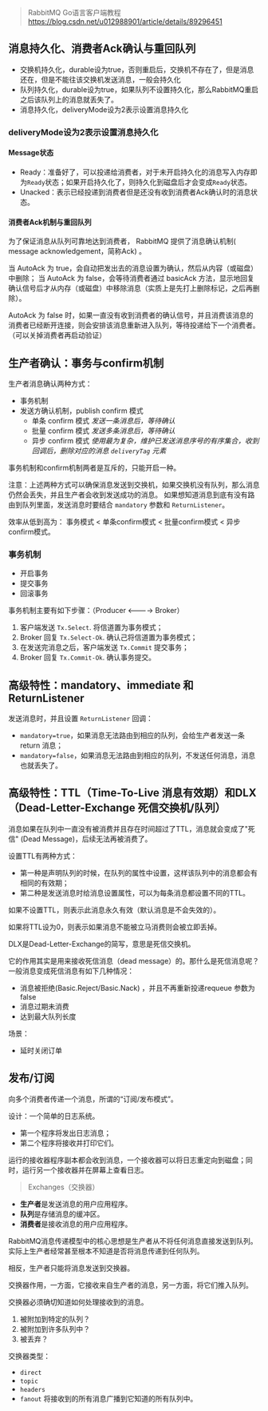 > RabbitMQ Go语言客户端教程 
> https://blog.csdn.net/u012988901/article/details/89296451

## 消息持久化、消费者Ack确认与重回队列
- 交换机持久化，durable设为true，否则重启后，交换机不存在了，但是消息还在，但是不能往该交换机发送消息，一般会持久化
- 队列持久化，durable设为true，如果队列不设置持久化，那么RabbitMQ重启之后该队列上的消息就丢失了。
- 消息持久化，deliveryMode设为2表示设置消息持久化

### deliveryMode设为2表示设置消息持久化
#### Message状态
- Ready：准备好了，可以投递给消费者，对于未开启持久化的消息写入内存即为`Ready`状态；如果开启持久化了，则持久化到磁盘后才会变成`Ready`状态。
- Unacked：表示已经投递到消费者但是还没有收到消费者Ack确认时的消息状态。

#### 消费者Ack机制与重回队列
为了保证消息从队列可靠地达到消费者， RabbitMQ 提供了消息确认机制( message acknowledgement，简称Ack) 。

当 AutoAck 为 true，会自动把发出去的消息设置为确认，然后从内容（或磁盘）中删除；
当 AutoAck 为 false，会等待消费者通过 basicAck 方法，显示地回复确认信号后才从内存（或磁盘）中移除消息（实质上是先打上删除标记，之后再删除）。

AutoAck 为 false 时，如果一直没有收到消费者的确认信号，并且消费该消息的消费者已经断开连接，则会安排该消息重新进入队列，等待投递给下一个消费者。（可以关掉消费者再启动验证）


## 生产者确认：事务与confirm机制

生产者消息确认两种方式：
- 事务机制
- 发送方确认机制，publish confirm 模式
    - 单条 confirm 模式 *发送一条消息后，等待确认*
    - 批量 confirm 模式 *发送多条消息后，等待确认*
    - 异步 confirm 模式 *使用最为复杂，维护已发送消息序号的有序集合，收到回调后，删除对应的消息 `deliveryTag` 元素*

事务机制和confirm机制两者是互斥的，只能开启一种。

注意：上述两种方式可以确保消息发送到交换机，如果交换机没有队列，那么消息仍然会丢失，并且生产者会收到发送成功的消息。
如果想知道消息到底有没有路由到队列里面，发送消息时要结合 `mandatory` 参数和 `ReturnListener`。

效率从低到高为： 事务模式 < 单条confirm模式 < 批量confirm模式 < 异步confirm模式。

### 事务机制
- 开启事务
- 提交事务
- 回滚事务

事务机制主要有如下步骤：（Producer <----> Broker）
1. 客户端发送 `Tx.Select`. 将信道置为事务模式；
2. Broker 回复 `Tx.Select-Ok`. 确认己将信道置为事务模式；
3. 在发送完消息之后，客户端发送 `Tx.Commit` 提交事务；
4. Broker 回复 `Tx.Commit-Ok`. 确认事务提交。

## 高级特性：mandatory、immediate 和 ReturnListener

发送消息时，并且设置 `ReturnListener` 回调：
- `mandatory=true`，如果消息无法路由到相应的队列，会给生产者发送一条 return 消息；
- `mandatory=false`，如果消息无法路由到相应的队列，不发送任何消息，消息也就丢失了。


## 高级特性：TTL（Time-To-Live 消息有效期）和DLX（Dead-Letter-Exchange 死信交换机/队列）

消息如果在队列中一直没有被消费并且存在时间超过了TTL，消息就会变成了"死信" (Dead Message)，后续无法再被消费了。

设置TTL有两种方式：

- 第一种是声明队列的时候，在队列的属性中设置，这样该队列中的消息都会有相同的有效期；
- 第二种是发送消息时给消息设置属性，可以为每条消息都设置不同的TTL。

如果不设置TTL，则表示此消息永久有效（默认消息是不会失效的）。

如果将TTL设为0，则表示如果消息不能被立马消费则会被立即丢掉。

DLX是Dead-Letter-Exchange的简写，意思是死信交换机。

它的作用其实是用来接收死信消息（dead message）的。那什么是死信消息呢？一般消息变成死信消息有如下几种情况：

- 消息被拒绝(Basic.Reject/Basic.Nack) ，并且不再重新投递requeue 参数为false
- 消息过期未消费
- 达到最大队列长度

场景：
- 延时关闭订单



## 发布/订阅
向多个消费者传递一个消息，所谓的“订阅/发布模式”。

设计：一个简单的日志系统。
- 第一个程序将发出日志消息；
- 第二个程序将接收并打印它们。

运行的接收器程序副本都会收到消息，一个接收器可以将日志重定向到磁盘；同时，运行另一个接收器并在屏幕上查看日志。

> Exchanges（交换器）

- **生产者**是发送消息的用户应用程序。
- **队列**是存储消息的缓冲区。
- **消费者**是接收消息的用户应用程序。

RabbitMQ消息传递模型中的核心思想是生产者从不将任何消息直接发送到队列。实际上生产者经常甚至根本不知道是否将消息传递到任何队列。

相反，生产者只能将消息发送到交换器。

交换器作用，一方面，它接收来自生产者的消息，另一方面，将它们推入队列。

交换器必须确切知道如何处理接收到的消息。
1. 被附加到特定的队列？
2. 被附加到许多队列中？
3. 被丢弃？

交换器类型：
- `direct`
- `topic`
- `headers`
- `fanout` 将接收到的所有消息广播到它知道的所有队列中。